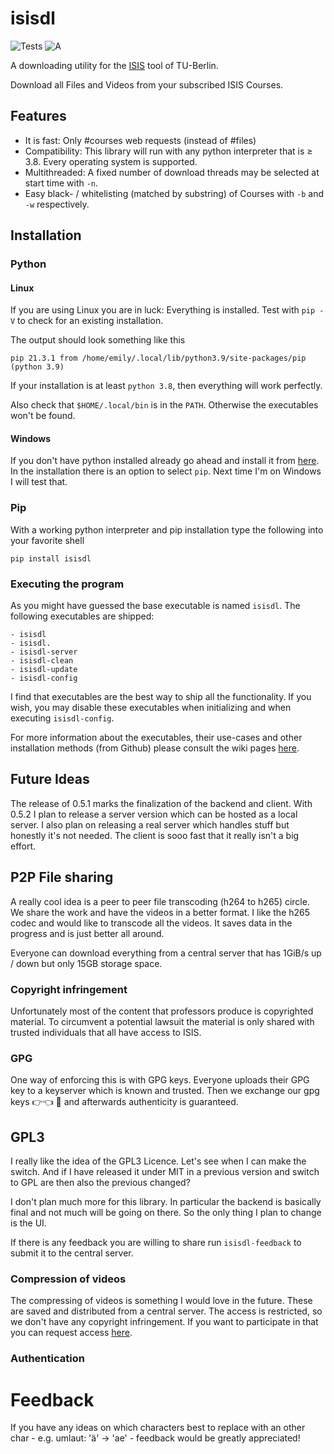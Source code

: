 # isisdl

![Tests](https://github.com/Emily3403/isisdl/actions/workflows/tests.yml/badge.svg)
![A](https://wakatime.com/badge/github/Emily3403/isisdl.svg?style=flat)


A downloading utility for the [ISIS](https://isis.tu-berlin.de/) tool of TU-Berlin.

Download all Files and Videos from your subscribed ISIS Courses.

## Features

- It is fast: Only #courses web requests (instead of #files)
- Compatibility: This library will run with any python interpreter that is ≥ 3.8. Every operating system is supported.
- Multithreaded: A fixed number of download threads may be selected at start time with `-n`.
- Easy black- / whitelisting (matched by substring) of Courses with `-b` and  `-w` respectively.

[//]: # (TODO: Hyperref / more wiki pages)

## Installation

### Python

#### Linux

If you are using Linux you are in luck: Everything is installed. Test with `pip -V` to check for an existing
installation.

The output should look something like this

```
pip 21.3.1 from /home/emily/.local/lib/python3.9/site-packages/pip (python 3.9)
```

If your installation is at least `python 3.8`, then everything will work perfectly.

Also check that `$HOME/.local/bin` is in the `PATH`. Otherwise the executables won't be found.

#### Windows

If you don't have python installed already go ahead and install it
from [here](https://www.python.org/ftp/python/3.9.9/python-3.9.9-amd64.exe). In the installation there is an option to
select `pip`. Next time I'm on Windows I will test that.

### Pip

With a working python interpreter and pip installation type the following into your favorite shell

```shell
pip install isisdl
```

### Executing the program

As you might have guessed the base executable is named `isisdl`. The following executables are shipped:

```
- isisdl
- isisdl.
- isisdl-server
- isisdl-clean
- isisdl-update
- isisdl-config
```

I find that executables are the best way to ship all the functionality. If you wish, you may disable these executables
when initializing and when executing `isisdl-config`.

For more information about the executables, their use-cases and other installation methods (from Github) please consult the wiki pages [here]().

[//]: # (TODO: Hyperref)

## Future Ideas

The release of 0.5.1 marks the finalization of the backend and client. With 0.5.2 I plan to release a server version
which can be hosted as a local server. I also plan on releasing a real server which handles stuff but honestly it's not
needed. The client is sooo fast that it really isn't a big effort.

## P2P File sharing

A really cool idea is a peer to peer file transcoding (h264 to h265) circle. We share the work and have the videos in a
better format. I like the h265 codec and would like to transcode all the videos. It saves data in the progress and is
just better all around.

Everyone can download everything from a central server that has 1GiB/s up / down but only 15GB storage space.

### Copyright infringement

Unfortunately most of the content that professors produce is copyrighted material. To circumvent a potential lawsuit the
material is only shared with trusted individuals that all have access to ISIS.

### GPG

One way of enforcing this is with GPG keys. Everyone uploads their GPG key to a keyserver which is known and trusted.
Then we exchange our gpg keys 👉👈 🥺 and afterwards authenticity is guaranteed.

## GPL3

I really like the idea of the GPL3 Licence. Let's see when I can make the switch. And if I have released it under MIT in
a previous version and switch to GPL are then also the previous changed?

I don't plan much more for this library. In particular the backend is basically final and not much will be going on
there. So the only thing I plan to change is the UI.

If there is any feedback you are willing to share run `isisdl-feedback` to submit it to the central server.

### Compression of videos

The compressing of videos is something I would love in the future. These are saved and distributed from a central
server. The access is restricted, so we don't have any copyright infringement. If you want to participate in that you
can request access [here](https://www.youtube.com/watch?v=dQw4w9WgXcQ).

### Authentication

# Feedback

If you have any ideas on which characters best to replace with an other char - e.g. umlaut: 'ä' → 'ae' - feedback would
be greatly appreciated!